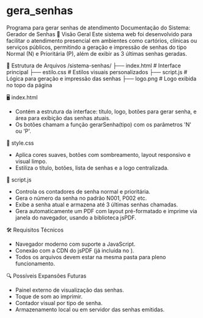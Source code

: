 # gera_senhas
Programa para gerar senhas de atendimento
Documentação do Sistema: Gerador de Senhas
📌 Visão Geral
Este sistema web foi desenvolvido para facilitar o atendimento presencial em ambientes como cartórios, clínicas ou serviços públicos, permitindo a geração e impressão de senhas do tipo Normal (N) e Prioritária (P), além de exibir as 3 últimas senhas geradas.

📁 Estrutura de Arquivos
/sistema-senhas/
├── index.html         # Interface principal
├── estilo.css         # Estilos visuais personalizados
├── script.js          # Lógica para geração e impressão das senhas
├── logo.png           # Logo exibida no topo da página

🖥️ index.html
- Contém a estrutura da interface: título, logo, botões para gerar senha, e área para exibição das senhas atuais.
- Os botões chamam a função gerarSenha(tipo) com os parâmetros 'N' ou 'P'.

🎨 style.css
- Aplica cores suaves, botões com sombreamento, layout responsivo e visual limpo.
- Estiliza o título, botões, lista de senhas e a logo centralizada.

🧠 script.js
- Controla os contadores de senha normal e prioritária.
- Gera o número da senha no padrão N001, P002 etc.
- Exibe a senha atual e armazena até 3 últimas senhas chamadas.
- Gera automaticamente um PDF com layout pré-formatado e imprime via janela do navegador, usando a biblioteca jsPDF.

🛠️ Requisitos Técnicos
- Navegador moderno com suporte a JavaScript.
- Conexão com a CDN do jsPDF (já incluída no <head>).
- Todos os arquivos devem estar na mesma pasta para pleno funcionamento.

🔍 Possíveis Expansões Futuras
- Painel externo de visualização das senhas.
- Toque de som ao imprimir.
- Contador visual por tipo de senha.
- Armazenamento local ou em servidor das senhas emitidas.
